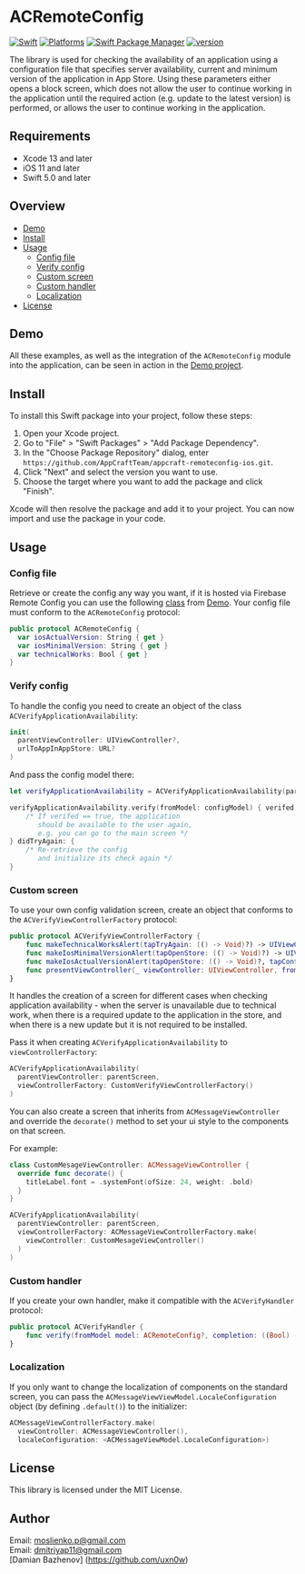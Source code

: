 # ACRemoteConfig

[![Swift](https://img.shields.io/badge/Swift-5-orange?style=flat-square)](https://img.shields.io/badge/Swift-5-Orange?style=flat-square)
[![Platforms](https://img.shields.io/badge/Platforms-iOS-yellowgreen?style=flat-square)](https://img.shields.io/badge/Platforms-iOS?style=flat-square)
[![Swift Package Manager](https://img.shields.io/badge/Swift_Package_Manager-compatible-orange?style=flat-square)](https://img.shields.io/badge/Swift_Package_Manager-compatible-orange?style=flat-square)
[![version](https://img.shields.io/badge/version-1.0.2-white.svg)](https://semver.org)

The library is used for checking the availability of an application using a configuration file that specifies server availability, current and minimum version of the application in App Store. Using these parameters either opens a block screen, which does not allow the user to continue working in the application until the required action (e.g. update to the latest version) is performed, or allows the user to continue working in the application.

## Requirements
- Xcode 13 and later
- iOS 11 and later
- Swift 5.0 and later

## Overview
* [Demo](#demo)
* [Install](#install)
* [Usage](#Usage)
	* [Config file](#config-file)
	* [Verify config](#verify-config)
	* [Custom screen](#custom-screen)
	* [Custom handler](#custom-handler)
	* [Localization](#localization)
* [License](#License)

## Demo
All these examples, as well as the integration of the `ACRemoteConfig` module into the application, can be seen in action in the [Demo project](/Demo).

## Install
To install this Swift package into your project, follow these steps:

1. Open your Xcode project.
2. Go to "File" > "Swift Packages" > "Add Package Dependency".
3. In the "Choose Package Repository" dialog, enter `https://github.com/AppCraftTeam/appcraft-remoteconfig-ios.git`.
4. Click "Next" and select the version you want to use.
5. Choose the target where you want to add the package and click "Finish".

Xcode will then resolve the package and add it to your project. You can now import and use the package in your code.

## Usage
### Config file

Retrieve or create the config any way you want, if it is hosted via Firebase Remote Config you can use the following [class](/Demo/ACRemoteConfigDemo/ServiceLayer/FirebaseRemoteConfigService.swift) from [Demo](#demo). Your  config file must conform to the `ACRemoteConfig` protocol:

```swift
public protocol ACRemoteConfig {
  var iosActualVersion: String { get }
  var iosMinimalVersion: String { get }
  var technicalWorks: Bool { get }
}
```

### Verify config

To handle the config you need to create an object of the class `ACVerifyApplicationAvailability`:

```swift
init(
  parentViewController: UIViewController?,
  urlToAppInAppStore: URL?
)
```

And pass the config model there:

```swift
let verifyApplicationAvailability = ACVerifyApplicationAvailability(parentViewController: parentScreen)

verifyApplicationAvailability.verify(fromModel: configModel) { verifed in
	/* If verifed == true, the application 
	   should be available to the user again,
	   e.g. you can go to the main screen */
} didTryAgain: {
	/* Re-retrieve the config 
	   and initialize its check again */
}
```

### Custom screen

To use your own config validation screen, create an object that conforms to the `ACVerifyViewControllerFactory` protocol:

```swift
public protocol ACVerifyViewControllerFactory {
    func makeTechnicalWorksAlert(tapTryAgain: (() -> Void)?) -> UIViewController
    func makeIosMinimalVersionAlert(tapOpenStore: (() -> Void)?) -> UIViewController
    func makeIosActualVersionAlert(tapOpenStore: (() -> Void)?, tapContinueWithoutUpdating: (() -> Void)?) -> UIViewController
    func presentViewController(_ viewController: UIViewController, from parentViewController: UIViewController?)
}
```

It handles the creation of a screen for different cases when checking application availability - when the server is unavailable due to technical work, when there is a required update to the application in the store, and when there is a new update but it is not required to be installed.

Pass it when creating `ACVerifyApplicationAvailability` to `viewControllerFactory`:

```swift
ACVerifyApplicationAvailability(
  parentViewController: parentScreen,
  viewControllerFactory: CustomVerifyViewControllerFactory()
)
```

You can also create a screen that inherits from `ACMessageViewController` and override the `decorate()` method to set your ui style to the components on that screen. 

For example:

```swift
class CustomMesageViewController: ACMessageViewController {
  override func decorate() {
    titleLabel.font = .systemFont(ofSize: 24, weight: .bold)
  }
}
```

```swift
ACVerifyApplicationAvailability(
  parentViewController: parentScreen,
  viewControllerFactory: ACMessageViewControllerFactory.make(
    viewController: CustomMesageViewController()
  )
)
```

### Custom handler

If you create your own handler, make it compatible with the `ACVerifyHandler` protocol:

```swift
public protocol ACVerifyHandler {
    func verify(fromModel model: ACRemoteConfig?, completion: ((Bool) -> Void)?, didTryAgain: (() -> Void)?)
}
```

### Localization

If you only want to change the localization of components on the standard screen, you can pass the `ACMessageViewViewModel.LocaleConfiguration` object (by defining `.default()`) to the initializer:

```swift
ACMessageViewControllerFactory.make(
  viewController: ACMessageViewController(),
  localeConfiguration: <ACMessageViewModel.LocaleConfiguration>)
```

## License
This library is licensed under the MIT License.

## Author
Email: <moslienko.p@gmail.com> <br>
Email: <dmitriyap11@gmail.com> <br>
[Damian Bazhenov] (https://github.com/uxn0w)